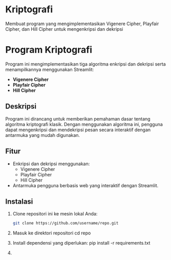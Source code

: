# Kriptografi
Membuat program yang mengimplementasikan Vigenere Cipher, Playfair Cipher, dan Hill Cipher untuk mengenkripsi dan dekripsi

# Program Kriptografi

Program ini mengimplementasikan tiga algoritma enkripsi dan dekripsi serta menampilkannya menggunakan Streamlit:

- **Vigenere Cipher**
- **Playfair Cipher**
- **Hill Cipher**

## Deskripsi

Program ini dirancang untuk memberikan pemahaman dasar tentang algoritma kriptografi klasik. Dengan menggunakan algoritma ini, pengguna dapat mengenkripsi dan mendekripsi pesan secara interaktif dengan antarmuka yang mudah digunakan.

## Fitur

- Enkripsi dan dekripsi menggunakan:
  - Vigenere Cipher
  - Playfair Cipher
  - Hill Cipher
- Antarmuka pengguna berbasis web yang interaktif dengan Streamlit.

## Instalasi

1. Clone repositori ini ke mesin lokal Anda:
   ```bash
   git clone https://github.com/username/repo.git
2. Masuk ke direktori repositori
   cd repo
3. Install dependensi yang diperlukan:
   pip install -r requirements.txt

5. 
